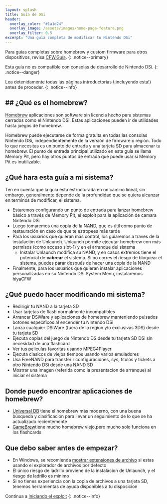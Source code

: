 ```yaml
---
layout: splash
title: Guía de DSi
header:
  overlay_color: "#1a1d24"
  overlay_image: /assets/images/home-page-feature.png
  overlay_filter: 0.5
excerpt: "Una guia completa de modificar tu Nintendo DSi"
---
```


Para guías completas sobre homebrew y custom firmware para otros dispositivos, revisa [CFW.Guía](https://cfw.guide/).
{: .notice--primary}

Esta guía no es compatible con consolas de desarrollo de Nintendo DSi.
{: .notice--danger}

Lea detenidamente todas las páginas introductorias (¡incluyendo esta!) antes de proceder.
{: .notice--info}

## ## ¿Qué es el homebrew?

[Homebrew](https://en.wikipedia.org/wiki/Homebrew_(video_games)) aplicaciones son software sin licencia hecho para sistemas cerrados como el Nintendo DSi. Estas aplicaciones pueden ir de utilidades hasta juegos de homebrew.

Homebrew puede ejecutarse de forma gratuita en todas las consolas Nintendo DSi, independientemente de la versión de firmware o región. Todo lo que necesitas es un punto de entrada y una tarjeta SD para almacenar tu homebrew. El punto de entrada principal utilizado en esta guía se llama Memory Pit, pero hay otros puntos de entrada que puede usar si Memory Pit es inutilizable.

## ¿Qué hara esta guía a mi sistema?

Ten en cuenta que la guía está estructurada en un camino lineal, sin embargo, generalmente depende de la profundidad que se quiera alcanzar en terminos de modificar, el sistema.

- Estaremos configurando un punto de entrada para lanzar homebrew básico a través de Memory Pit, el exploit para la aplicación de camara Nintendo DSi
- Luego tomaremos una copia de la NAND, que es útil como punto de restauración en caso de que te estropees más tarde
- Para los usuarios que quieran más control, los guiaremos a traves de la instalación de Unlaunch. Unlaunch permite ejecutar homebrew con más permisos (como acceso slot-1) y en el arranque del sistema
   - Instalar Unlaunch modifica su NAND, y en casos extremos tiene el potencial de **cabrear** el sistema. Si no corres el riesgo de bloquear el sistema, puedes parar después de hacer una copia de la NAND
- Finalmente, para los usuarios que quieran instalar aplicaciones personalizadas en su Nintendo DSi System Menu, instalaremos hiyaCFW

## ¿Qué puedo hacer modificando mi sistema?

- Redirigir tu NAND a la tarjeta SD
- Usar tarjetas de flash normalmente incompatibles
- Arrancar DSiWare y aplicaciones de homebrew manteniendo pulsados botones específicos al encender tu Nintendo DSi
- Lanza cualquier DSiWare (fuera de la region y/o exclusivas 3DS) desde tu tarjeta SD
- Ejecuta copias del juego de Nintendo DS desde tu tarjeta SD DSi sin necesidad de una flashcard
- Ver tus peliculas favoritas usando MPEG4Player
- Ejecuta clasicos de viejos tiempos usando varios emuladores
- Usa FreeNAND para transferir configuraciones, sys, titulos y tickets a otro Nintendo DSi desde una NAND SD
- Mostrar una imagen (referida como la presentacion de arranque) al iniciar el sistema

## Donde puedo encontrar aplicaciones de homebrew?

- [Universal DB](https://db.universal-team.net/ds) tiene el homebrew más moderno, con una buena búsqueda y clasificación para llevar un seguimiento de lo que se ha actualizado recientemente
- [GameBrew](https://www.gamebrew.org/wiki/List_of_DS_homebrew_applications)tiene mucho homebrew viejo,pero mucho solo funciona en los flashcards

## Que debo saber antes de empezar?

- En Windows, se recomienda [mostrar extensiones de archivo](file-extensions-%28windows%29) si estas usando el explorador de archivos por defecto
- El único riesgo de ladrillo proviene de la instalacion de Unlaunch, y el riesgo de ladrillo es mínimo
- Si no tienes experiencia con la copia de archivos a una tarjeta SD, tenemos herramientas de ayuda disponibles a tu disposicion

Continua a [Iniciando el exploit](launching-the-exploit)
{: .notice--info}
